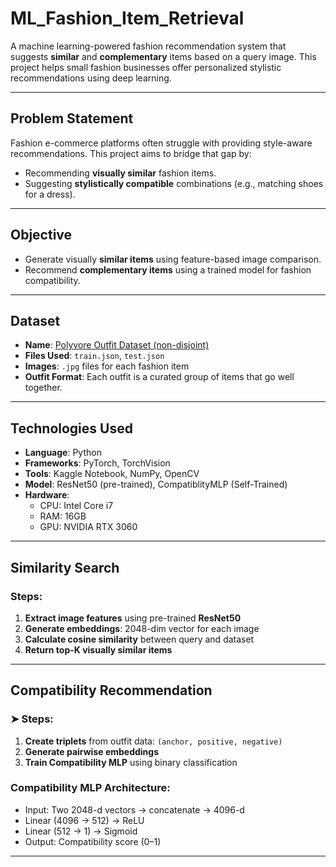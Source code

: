 # ML_Fashion_Item_Retrieval

A machine learning-powered fashion recommendation system that suggests **similar** and **complementary** items based on a query image. This project helps small fashion businesses offer personalized stylistic recommendations using deep learning.

---

## Problem Statement

Fashion e-commerce platforms often struggle with providing style-aware recommendations. This project aims to bridge that gap by:
- Recommending **visually similar** fashion items.
- Suggesting **stylistically compatible** combinations (e.g., matching shoes for a dress).

---

## Objective

- Generate visually **similar items** using feature-based image comparison.
- Recommend **complementary items** using a trained model for fashion compatibility.

---

## Dataset

- **Name**: [Polyvore Outfit Dataset (non-disjoint)](https://github.com/xthan/polyvore-dataset)
- **Files Used**: `train.json`, `test.json`
- **Images**: `.jpg` files for each fashion item
- **Outfit Format**: Each outfit is a curated group of items that go well together.

---

## Technologies Used

- **Language**: Python
- **Frameworks**: PyTorch, TorchVision
- **Tools**: Kaggle Notebook, NumPy, OpenCV
- **Model**: ResNet50 (pre-trained), CompatiblityMLP (Self-Trained)
- **Hardware**: 
  - CPU: Intel Core i7  
  - RAM: 16GB  
  - GPU: NVIDIA RTX 3060

---

## Similarity Search

### Steps:
1. **Extract image features** using pre-trained **ResNet50**  
2. **Generate embeddings**: 2048-dim vector for each image
3. **Calculate cosine similarity** between query and dataset
4. **Return top-K visually similar items**

---

## Compatibility Recommendation

### ➤ Steps:
1. **Create triplets** from outfit data: `(anchor, positive, negative)`
2. **Generate pairwise embeddings**
3. **Train Compatibility MLP** using binary classification

### Compatibility MLP Architecture:
- Input: Two 2048-d vectors → concatenate → 4096-d
- Linear (4096 → 512) → ReLU  
- Linear (512 → 1) → Sigmoid  
- Output: Compatibility score (0–1)

---
